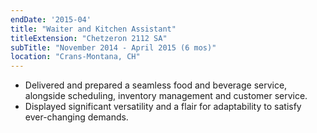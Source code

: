 ```yaml
---
endDate: '2015-04'
title: "Waiter and Kitchen Assistant"
titleExtension: "Chetzeron 2112 SA"
subTitle: "November 2014 - April 2015 (6 mos)"
location: "Crans-Montana, CH"
---
```


-	Delivered and prepared a seamless food and beverage service, alongside scheduling, inventory management and customer service.
- Displayed significant versatility and a flair for adaptability to satisfy ever-changing demands.
